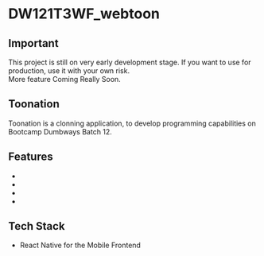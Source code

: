 # DW121T3WF_webtoon


## Important
This project is still on very early development stage. If you want to use for production, use it with your own risk.
<br>More feature Coming Really Soon.

## Toonation
Toonation is a clonning application, to develop programming capabilities on Bootcamp Dumbways Batch 12.

## Features
-
-
-
-


## Tech Stack
* React Native for the Mobile Frontend


